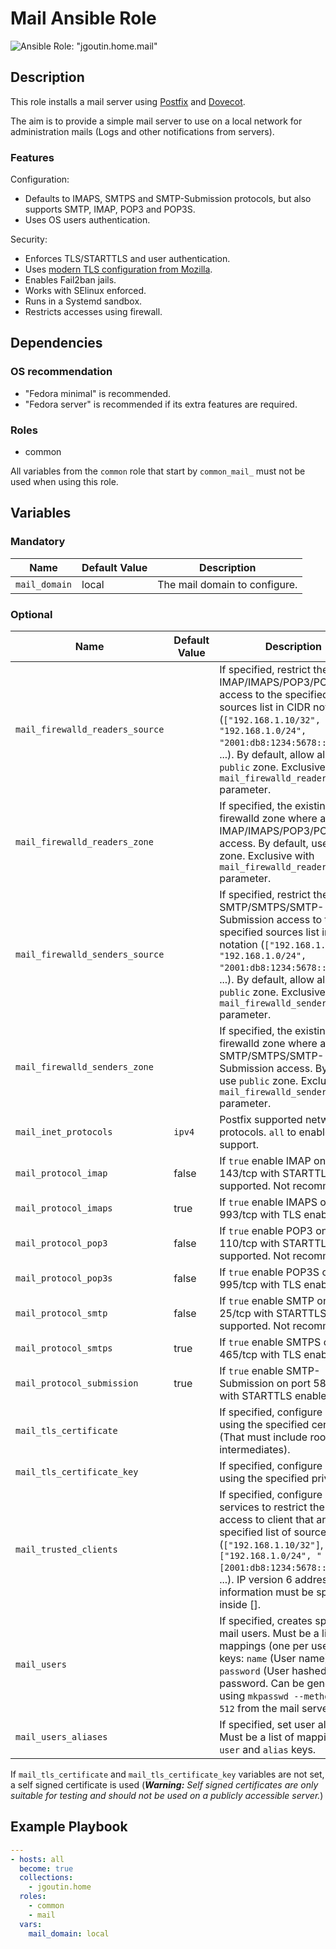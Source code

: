 # Mail Ansible Role

![Ansible Role: "jgoutin.home.mail"](https://github.com/JGoutin/ansible_home/workflows/Ansible%20Role:%20%22jgoutin.home.mail%22/badge.svg)

## Description

This role installs a mail server using [Postfix](http://www.postfix.org/) and
[Dovecot](https://www.dovecot.org/).

The aim is to provide a simple mail server to use on a local network for
administration mails (Logs and other notifications from servers).

### Features

Configuration:
* Defaults to IMAPS, SMTPS and SMTP-Submission protocols, but also supports 
  SMTP, IMAP, POP3 and POP3S.
* Uses OS users authentication.

Security:
* Enforces TLS/STARTTLS and user authentication.
* Uses [modern TLS configuration from Mozilla](https://ssl-config.mozilla.org/#config=modern).
* Enables Fail2ban jails.
* Works with SElinux enforced.
* Runs in a Systemd sandbox.
* Restricts accesses using firewall.

## Dependencies

### OS recommendation

* "Fedora minimal" is recommended. 
* "Fedora server" is recommended if its extra features are required.

### Roles

* common

All variables from the `common` role that start by `common_mail_` must not
be used when using this role.

## Variables

### Mandatory

| Name           | Default Value | Description                        |
| -------------- | ------------- | -----------------------------------|
| `mail_domain`| local | The mail domain to configure.

### Optional

| Name           | Default Value | Description                        |
| -------------- | ------------- | -----------------------------------|
| `mail_firewalld_readers_source` | | If specified, restrict the IMAP/IMAPS/POP3/POP3S access to the specified sources list in CIDR notation (`["192.168.1.10/32", "192.168.1.0/24", "2001:db8:1234:5678::/64"]`, ...). By default, allow all using `public` zone. Exclusive with `mail_firewalld_readers_zone` parameter.
| `mail_firewalld_readers_zone` | | If specified, the existing firewalld zone where allow IMAP/IMAPS/POP3/POP3S access. By default, use `public` zone. Exclusive with `mail_firewalld_readers_source` parameter.
| `mail_firewalld_senders_source` | | If specified, restrict the SMTP/SMTPS/SMTP-Submission access to the specified sources list in CIDR notation (`["192.168.1.10/32", "192.168.1.0/24", "2001:db8:1234:5678::/64"]`, ...). By default, allow all using `public` zone. Exclusive with `mail_firewalld_senders_zone` parameter.
| `mail_firewalld_senders_zone` | | If specified, the existing firewalld zone where allow SMTP/SMTPS/SMTP-Submission access. By default, use `public` zone. Exclusive with `mail_firewalld_senders_source` parameter.
| `mail_inet_protocols`| `ipv4` | Postfix supported network protocols. `all` to enable IPv6 support.
| `mail_protocol_imap`| false | If `true` enable IMAP on port 143/tcp with STARTTLS supported. Not recommended.
| `mail_protocol_imaps`| true | If `true` enable IMAPS on port 993/tcp with TLS enabled.
| `mail_protocol_pop3`| false | If `true` enable POP3 on port 110/tcp with STARTTLS supported. Not recommended.
| `mail_protocol_pop3s`| false | If `true` enable POP3S on port 995/tcp with TLS enabled.
| `mail_protocol_smtp`| false | If `true` enable SMTP on port 25/tcp with STARTTLS supported. Not recommended.
| `mail_protocol_smtps`| true | If `true` enable SMTPS on port 465/tcp with TLS enabled.
| `mail_protocol_submission`| true | If `true` enable SMTP-Submission on port 587/tcp with STARTTLS enabled.
| `mail_tls_certificate`| | If specified, configure TLS using the specified certificate (That must include root CA and intermediates).
| `mail_tls_certificate_key`| | If specified, configure TLS using the specified private key.
| `mail_trusted_clients`| | If specified, configure mail services to restrict the server access to client that are in the specified list of source CIDR (`["192.168.1.10/32"]`, `["192.168.1.0/24", "[2001:db8:1234:5678::]/64"]`, ...).  IP version 6 address information must be specified inside [].
| `mail_users`| | If specified, creates specified mail users. Must be a list of mappings (one per user) with keys: `name` (User name), `password` (User hashed password. Can be generated using `mkpasswd --method=sha-512` from the mail server host).
| `mail_users_aliases` | | If specified, set user aliases. Must be a list of mapping with `user` and `alias` keys.

If `mail_tls_certificate` and `mail_tls_certificate_key` variables are not set,
a self signed certificate is used (***Warning:** Self signed certificates are
only suitable for testing and should not be used on a publicly accessible
server.*)

## Example Playbook

```yaml
---
- hosts: all
  become: true
  collections:
    - jgoutin.home
  roles:
    - common
    - mail
  vars:
    mail_domain: local
```
